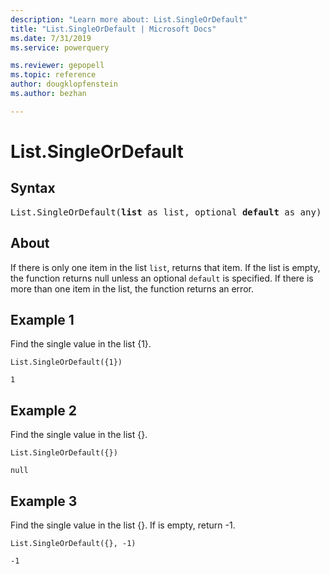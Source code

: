 ```yaml
---
description: "Learn more about: List.SingleOrDefault"
title: "List.SingleOrDefault | Microsoft Docs"
ms.date: 7/31/2019
ms.service: powerquery

ms.reviewer: gepopell
ms.topic: reference
author: dougklopfenstein
ms.author: bezhan

---
```

# List.SingleOrDefault

## Syntax

<pre>
List.SingleOrDefault(<b>list</b> as list, optional <b>default</b> as any) as any 
</pre>
  
## About  
If there is only one item in the list `list`, returns that item. If the list is empty, the function returns null unless an optional `default` is specified. If there is more than one item in the list, the function returns an error.

## Example 1
Find the single value in the list {1}.

```powerquery-m
List.SingleOrDefault({1})
```

`1`

## Example 2
Find the single value in the list {}.

```powerquery-m
List.SingleOrDefault({})
```

`null`

## Example 3
Find the single value in the list {}. If is empty, return -1.

```powerquery-m
List.SingleOrDefault({}, -1)
```

`-1`

